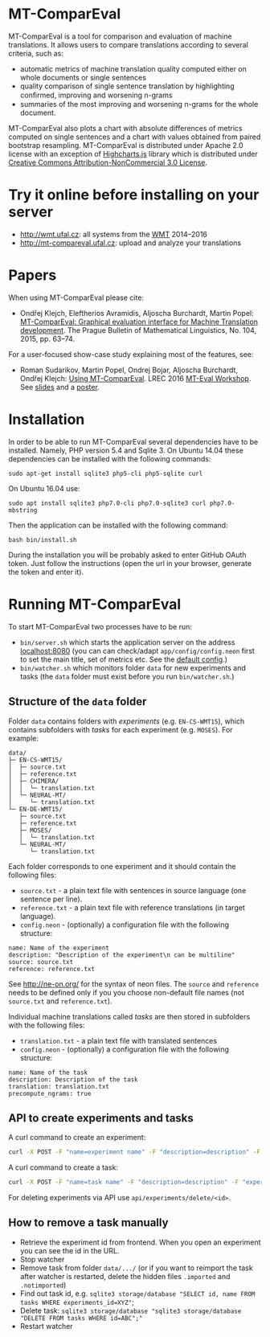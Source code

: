 # MT-ComparEval
MT-ComparEval is a tool for comparison and evaluation of machine translations.
It allows users to compare translations according to several criteria, such as:
 - automatic metrics of machine translation quality computed either on whole documents or single sentences
 - quality comparison of single sentence translation by highlighting conﬁrmed, improving and worsening n-grams
 - summaries of the most improving and worsening n-grams for the whole document.

MT-ComparEval also plots a chart with absolute differences of metrics computed on single sentences
  and a chart with values obtained from paired bootstrap resampling.
MT-ComparEval is distributed under Apache 2.0 license with an exception of [Highcharts.js](http://www.highcharts.com/) library
  which is distributed under [Creative Commons Attribution-NonCommercial 3.0 License](http://creativecommons.org/licenses/by-nc/3.0/).

# Try it online before installing on your server

- http://wmt.ufal.cz: all systems from the [WMT](http://www.statmt.org/wmt16/) 2014–2016
- http://mt-compareval.ufal.cz: upload and analyze your translations

# Papers
When using MT-ComparEval please cite:
 - Ondřej Klejch, Eleftherios Avramidis, Aljoscha Burchardt, Martin Popel: [MT-ComparEval: Graphical evaluation interface for Machine Translation development](http://ufal.mff.cuni.cz/pbml/104/art-klejch-et-al.pdf). The Prague Bulletin of Mathematical Linguistics, No. 104, 2015, pp. 63–74.

For a user-focused show-case study explaining most of the features, see:
 - Roman Sudarikov, Martin Popel, Ondrej Bojar, Aljoscha Burchardt, Ondřej Klejch: [Using MT-ComparEval](http://www.cracking-the-language-barrier.eu/wp-content/uploads/Sudarikov-etal.pdf). LREC 2016 [MT-Eval Workshop](http://www.cracking-the-language-barrier.eu/mt-eval-workshop-2016/). See [slides](http://ufal.mff.cuni.cz/~popel/papers/2016_05_24_using_mt-compareval.pdf) and a [poster](http://ufal.mff.cuni.cz/~popel/papers/2016_lrec_tools-and-guidelines_poster.pdf).

# Installation
In order to be able to run MT-ComparEval several dependencies have to be installed.
Namely, PHP version 5.4 and Sqlite 3.
On Ubuntu 14.04 these dependencies can be installed with the following commands:
```
sudo apt-get install sqlite3 php5-cli php5-sqlite curl
```
On Ubuntu 16.04 use:
```
sudo apt install sqlite3 php7.0-cli php7.0-sqlite3 curl php7.0-mbstring
```


Then the application can be installed with the following command:
```
bash bin/install.sh
```
During the installation you will be probably asked to enter GitHub OAuth token.
Just follow the instructions (open the url in your browser, generate the token and enter it).

# Running MT-ComparEval
To start MT-ComparEval two processes have to be run:
 - `bin/server.sh` which starts the application server on the address [localhost:8080](http://localhost:8080)
  (you can can check/adapt `app/config/config.neon` first to set the main title, set of metrics etc. See the [default config](app/config/config.neon).)
 - `bin/watcher.sh` which monitors folder `data` for new experiments and tasks (the `data` folder must exist before you run `bin/watcher.sh`.)

## Structure of the `data` folder
Folder `data` contains folders with *experiments* (e.g. `EN-CS-WMT15`), which contains subfolders with *tasks* for each experiment (e.g. `MOSES`). For example:
```
data/
├─ EN-CS-WMT15/
│  ├─ source.txt
│  ├─ reference.txt
│  ├─ CHIMERA/
│  │  └─ translation.txt
│  └─ NEURAL-MT/
│     └─ translation.txt
└─ EN-DE-WMT15/
   ├─ source.txt
   ├─ reference.txt
   ├─ MOSES/
   │  └─ translation.txt
   └─ NEURAL-MT/
      └─ translation.txt
```

Each folder corresponds to one experiment and it should contain the following files:
 - `source.txt` - a plain text file with sentences in source language (one sentence per line).
 - `reference.txt` - a plain text file with reference translations (in target language).
 - `config.neon` - (optionally) a configuration file with the following structure:
```
name: Name of the experiment
description: "Description of the experiment\n can be multiline"
source: source.txt
reference: reference.txt
```
See http://ne-on.org/ for the syntax of neon files.
The `source` and `reference` needs to be defined only if you you choose non-default file names (not `source.txt` and `reference.txt`).

Individual machine translations called *tasks* are then stored in subfolders with the following files:
- `translation.txt` - a plain text file with translated sentences
- `config.neon` - (optionally) a configuration file with the following structure:
```
name: Name of the task
description: Description of the task
translation: translation.txt
precompute_ngrams: true
```

## API to create experiments and tasks
A curl command to create an experiment:
```bash
curl -X POST -F "name=experiment name" -F "description=description" -F "source=@source.txt" -F "reference=@reference.txt" http://localhost:8080/api/experiments/upload
```

A curl command to create a task:
```bash
curl -X POST -F "name=task name" -F "description=description" -F "experiment_id=1" -F "translation=@translation.txt" http://localhost:8080/api/tasks/upload
```

For deleting experiments via API use `api/experiments/delete/<id>`.

## How to remove a task manually

* Retrieve the experiment id from frontend. When you open an experiment you can see the id in the URL.
* Stop watcher
* Remove task from folder `data/.../` (or if you want to reimport the task after watcher is restarted, delete the hidden files `.imported` and `.notimported`)
* Find out task id, e.g. `sqlite3 storage/database "SELECT id, name FROM tasks WHERE experiments_id=XYZ"`;
* Delete task: `sqlite3 storage/database "sqlite3 storage/database "DELETE FROM tasks WHERE id=ABC";"`
* Restart watcher
